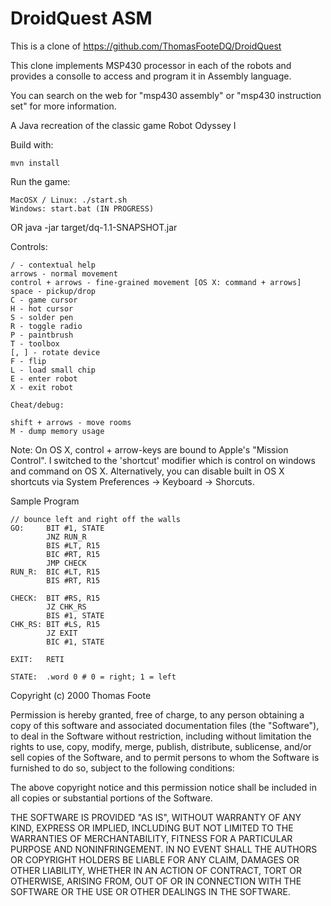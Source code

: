 DroidQuest ASM
==========

This is a clone of https://github.com/ThomasFooteDQ/DroidQuest

This clone implements MSP430 processor in each of the robots and provides a consolle to access and program it in Assembly language.

You can search on the web for "msp430 assembly" or "msp430 instruction set" for more information.

A Java recreation of the classic game Robot Odyssey I

Build with:

    mvn install

Run the game:

    MacOSX / Linux: ./start.sh
    Windows: start.bat (IN PROGRESS)
OR
    java -jar target/dq-1.1-SNAPSHOT.jar

Controls:

    / - contextual help
    arrows - normal movement
    control + arrows - fine-grained movement [OS X: command + arrows]
    space - pickup/drop
    C - game cursor
    H - hot cursor
    S - solder pen
    R - toggle radio
    P - paintbrush
    T - toolbox
    [, ] - rotate device
    F - flip
    L - load small chip
    E - enter robot
    X - exit robot

    Cheat/debug:

    shift + arrows - move rooms
    M - dump memory usage

Note: On OS X, control + arrow-keys are bound to Apple's "Mission Control".  I switched to the 'shortcut' modifier which is control on windows and command on OS X.  Alternatively, you can disable
built in OS X shortcuts via System Preferences -> Keyboard -> Shorcuts.

Sample Program 

	// bounce left and right off the walls
	GO:		BIT #1, STATE
			JNZ RUN_R
			BIS #LT, R15
			BIC #RT, R15
			JMP CHECK
	RUN_R:	BIC #LT, R15
			BIS #RT, R15

	CHECK:	BIT #RS, R15
			JZ CHK_RS
			BIS #1, STATE
	CHK_RS:	BIT #LS, R15
			JZ EXIT
			BIC #1, STATE

	EXIT:	RETI

	STATE:	.word 0	# 0 = right; 1 = left


Copyright (c) 2000 Thomas Foote

Permission is hereby granted, free of charge, to any person obtaining
a copy of this software and associated documentation files (the
"Software"), to deal in the Software without restriction, including
without limitation the rights to use, copy, modify, merge, publish,
distribute, sublicense, and/or sell copies of the Software, and to
permit persons to whom the Software is furnished to do so, subject to
the following conditions:

The above copyright notice and this permission notice shall be
included in all copies or substantial portions of the Software.

THE SOFTWARE IS PROVIDED "AS IS", WITHOUT WARRANTY OF ANY KIND,
EXPRESS OR IMPLIED, INCLUDING BUT NOT LIMITED TO THE WARRANTIES OF
MERCHANTABILITY, FITNESS FOR A PARTICULAR PURPOSE AND
NONINFRINGEMENT. IN NO EVENT SHALL THE AUTHORS OR COPYRIGHT HOLDERS BE
LIABLE FOR ANY CLAIM, DAMAGES OR OTHER LIABILITY, WHETHER IN AN ACTION
OF CONTRACT, TORT OR OTHERWISE, ARISING FROM, OUT OF OR IN CONNECTION
WITH THE SOFTWARE OR THE USE OR OTHER DEALINGS IN THE SOFTWARE.
